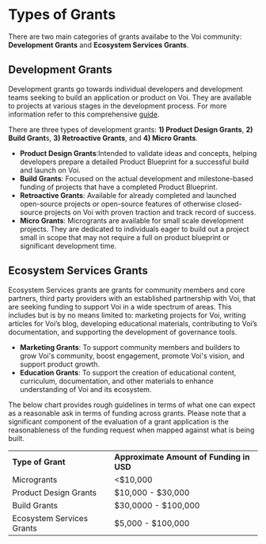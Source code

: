 # Types of Grants

There are two main categories of grants availabe to the Voi community: **Development Grants** and **Ecosystem Services Grants**.  

## **Development Grants**

Development grants go towards individual developers and development teams seeking to build an application or product on Voi. They are available to projects at various stages in the development process. For more information refer to this comprehensive [guide](https://docs.google.com/document/d/1rgZcpBtZY0rwq3W6-omnRjIGg54T8G3w1xjA_2usg84/edit).

There are three types of development grants: **1) Product Design Grants**, **2) Build Grant**s, **3) Retroactive Grants**, and **4) Micro Grants**.

 * **Product Design Grants**:Intended to validate ideas and concepts, helping developers prepare a detailed Product Blueprint for a successful build and launch on Voi.
 * **Build Grants**: Focused on the actual development and milestone-based funding of projects that have a completed Product Blueprint.
 * **Retroactive Grants**: Available for already completed and launched open-source projects or open-source features of otherwise closed-source projects on Voi with proven traction and track record of success.
 * **Micro Grants**: Microgrants are available for small scale development projects. They are dedicated to individuals eager to build out a project small in scope that may not require a full on product blueprint or significant development time.
   

## **Ecosystem Services Grants**

Ecosystem Services grants are grants for community members and core partners, third party providers with an established partnership with Voi, that are seeking funding to support Voi in a wide spectrum of areas. This includes but is by no means limited to: marketing projects for Voi, writing articles for Voi’s blog, developing educational materials, contributing to Voi’s documentation, and supporting the development of governance tools. 

 * **Marketing Grants**: To support community members and builders to grow Voi's community, boost engagement, promote Voi's vision, and support product growth.
 * **Education Grants**: To support the creation of educational content, curriculum, documentation, and other materials to enhance understanding of Voi and its ecosystem.

The below chart provides rough guidelines in terms of what one can expect as a reasonable ask in terms of funding across grants. Please note that a significant component of the evaluation of a grant application is the reasonableness of the funding request when mapped against what is being built. 


<table>
  <tr>
   <td><strong>Type of Grant</strong>
   </td>
   <td><strong>Approximate Amount of Funding in USD</strong>
   </td>
  </tr>
  <tr>
   <td>Microgrants
   </td>
   <td>&lt;$10,000
   </td>
  </tr>
  <tr>
   <td>Product Design Grants
   </td>
   <td>$10,000 - $30,000
   </td>
  </tr>
  <tr>
   <td>Build Grants
   </td>
   <td>$30,0000 - $100,000
   </td>
  </tr>
  <tr>
   <td>Ecosystem Services Grants
   </td>
   <td>$5,000 - $100,000
   </td>
  </tr>
</table>

  
     
